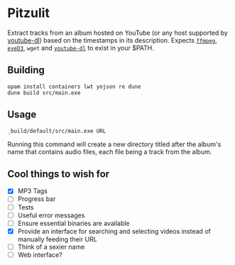 # Pitzulit
Extract tracks from an album hosted on YouTube (or any host supported by [youtube-dl](https://github.com/rg3/youtube-dl))
based on the timestamps in its description.
Expects [`ffmpeg`](https://ffmpeg.org/), [`eyeD3`](https://eyed3.readthedocs.io/en/latest/installation.html), `wget` and [`youtube-dl`](http://rg3.github.io/youtube-dl/) to exist in your $PATH.

## Building
```
opam install containers lwt yojson re dune
dune build src/main.exe
```

## Usage
```
_build/default/src/main.exe URL
```
Running this command will create a new directory titled after the album's name that contains audio files, each file being a track from the album.

## Cool things to wish for
- [X] MP3 Tags
- [ ] Progress bar
- [ ] Tests
- [ ] Useful error messages
- [ ] Ensure essential binaries are available
- [X] Provide an interface for searching and selecting videos
	  instead of manually feeding their URL
- [ ] Think of a sexier name
- [ ] Web interface?
